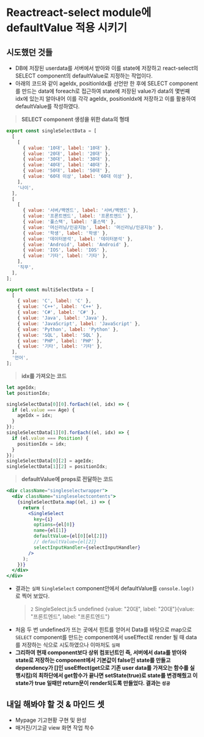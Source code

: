 # **React**react-select module에 defaultValue 적용 시키기

## 시도했던 것들

- DB에 저장된 userdata를 서버에서 받아와 이를 state에 저장하고 react-select의 SELECT component의 defaultValue로 지정하는 작업이다.
- 아래의 코드와 같이 ageIdx, positionIdx를 선언만 한 후에 SELECT component를 만드는 data에 foreach로 접근하여 state에 저장된 value가 data의 몇번째 idx에 있는지 알아내어 이를 각각 ageIdx, positionIdx에 저장하고 이를 활용하여 defaultValue를 작성하였다.

> **SELECT component 생성을 위한 data의 형태**

```js
export const singleSelectData = [
  [
    [
      { value: '10대', label: '10대' },
      { value: '20대', label: '20대' },
      { value: '30대', label: '30대' },
      { value: '40대', label: '40대' },
      { value: '50대', label: '50대' },
      { value: '60대 이상', label: '60대 이상' },
    ],
    '나이',
  ],
  [
    [
      { value: '서버/백엔드', label: '서버/백엔드' },
      { value: '프론트엔드', label: '프론트엔드' },
      { value: '풀스택', label: '풀스택' },
      { value: '머신러닝/인공지능', label: '머신러닝/인공지능' },
      { value: '학생', label: '학생' },
      { value: '데이터분석', label: '데이터분석' },
      { value: 'Android', label: 'Android' },
      { value: 'IOS', label: 'IOS' },
      { value: '기타', label: '기타' },
    ],
    '직무',
  ],
];

export const multiSelectData = [
  [
    { value: 'C', label: 'C' },
    { value: 'C++', label: 'C++' },
    { value: 'C#', label: 'C#' },
    { value: 'Java', label: 'Java' },
    { value: 'JavaScript', label: 'JavaScript' },
    { value: 'Python', label: 'Python' },
    { value: 'SQL', label: 'SQL' },
    { value: 'PHP', label: 'PHP' },
    { value: '기타', label: '기타' },
  ],
  '언어',
];
```

> **idx를 가져오는 코드**

```jsx
let ageIdx;
let positionIdx;

singleSelectData[0][0].forEach((el, idx) => {
  if (el.value === Age) {
    ageIdx = idx;
  }
});
singleSelectData[1][0].forEach((el, idx) => {
  if (el.value === Position) {
    positionIdx = idx;
  }
});
singleSelectData[0][2] = ageIdx;
singleSelectData[1][2] = positionIdx;
```

> **defaultValue에 props로 전달하는 코드**

```jsx
<div className="singleselectwrapper">
  <div className="singleselectcontents">
    {singleSelectData.map((el, i) => {
      return (
        <SingleSelect
          key={i}
          options={el[0]}
          name={el[1]}
          defaultValue={el[0][el[2]]}
          // defaultValue={el[2]}
          selectInputHandler={selectInputHandler}
        />
      );
    })}
  </div>
</div>
```

- 결과는 `실패` `SingleSelect` component안에서 defaultValue를 `console.log()`로 찍어 보았다.
  > `2` SingleSelect.js:5 undefined
  > {value: "20대", label: "20대"}{value: "프론트엔드", label: "프론트엔드"}
- 처음 두 번 undefined가 뜨는 곳에서 힌트를 얻어서 Data를 바탕으로 map으로 `SELECT` component를 만드는 component에서 useEffect로 render 될 때 data를 저장하는 식으로 시도하였으나 이마저도 `실패`
- **그리하여 현재 component보다 상위 컴포넌트인 즉, 서버에서 data를 받아와 state로 저장하는 component에서 기본값이 false인 state를 만들고 dependency가 []인 useEffect(get으로 기존 user data를 가져오는 함수를 실행시킴)의 최하단에서 get함수가 끝나면 setState(true)로 state를 변경해줬고 이 state가 true 일때만 return문이 render되도록 만들었다. 결과는 `성공`**

## 내일 해봐야 할 것 & 마인드 셋

- Mypage 기고현황 구현 및 완성
- 매거진/기고글 view 화면 작업 착수
